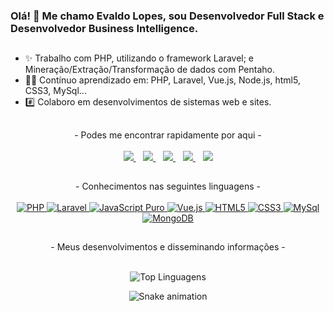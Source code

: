 ### Olá! 👋 Me chamo Evaldo Lopes, sou Desenvolvedor Full Stack e Desenvolvedor Business Intelligence.

##

- ✨ Trabalho com PHP, utilizando o framework Laravel; e Mineração/Extração/Transformação de dados com Pentaho.
- 👨‍🎓 Contínuo aprendizado em: PHP, Laravel, Vue.js, Node.js, html5, CSS3, MySql...
- #️⃣ Colaboro em desenvolvimentos de sistemas web e sites.

##

<div align="center">
- Podes me encontrar rapidamente por aqui -<br /><br />
  <a target="_blank" href="https://www.linkedin.com/in/evaldo-lopes">
    <img src="https://img.shields.io/badge/LinkedIn-0077B5?style=for-the-badge&logo=linkedin&logoColor=white" />
  </a>&nbsp;&nbsp;
  <a target="_blank" href="mailto:evaldolbj@gmail.com">
    <img src="https://img.shields.io/badge/Gmail-D14836?style=for-the-badge&logo=gmail&logoColor=white" />
  </a>&nbsp;&nbsp;
   <a target="_blank" href="https://api.whatsapp.com/send?phone=5581987149045?text=Ol%C3%A1%21+Acessei+seu+GitHub%2C+podes+falar+nesse+momento%3F">
    <img src="https://img.shields.io/badge/WhatsApp-25D366?style=for-the-badge&logo=whatsapp&logoColor=white" />
  </a>&nbsp;&nbsp;
  <a target="_blank" href="https://t.me/EvaldoLBJ">
    <img src="https://img.shields.io/badge/Telegram-2CA5E0?style=for-the-badge&logo=telegram&logoColor=white" />
  </a>&nbsp;&nbsp;
  <a target="_blank" href="https://www.instagram.com/evaldolopes.of">
    <img src="https://img.shields.io/badge/-Instagram-%23E4405F?style=for-the-badge&logo=instagram&logoColor=white" />
  </a>
</div>

##

<div align="center" style="display: inline_block">
  - Conhecimentos nas seguintes linguagens -<br /><br />
  <a href="#">
    <img src="https://img.shields.io/badge/PHP-777BB4?style=for-the-badge&logo=php&logoColor=white" title="PHP" />
    <img src="https://img.shields.io/badge/Laravel-FF2D20?style=for-the-badge&logo=laravel&logoColor=white" title="Laravel" />
    <img src="https://img.shields.io/badge/JavaScript-323330?style=for-the-badge&logo=javascript&logoColor=F7DF1E" title="JavaScript Puro" />
    <img src="https://img.shields.io/badge/Vue.js-35495E?style=for-the-badge&logo=vue.js&logoColor=4FC08D" title="Vue.js" />
    <img src="https://img.shields.io/badge/HTML5-E34F26?style=for-the-badge&logo=html5&logoColor=white" title="HTML5" />
    <img src="https://img.shields.io/badge/CSS3-1572B6?style=for-the-badge&logo=css3&logoColor=white" title="CSS3" />
    <img src="https://img.shields.io/badge/MySQL-00000F?style=for-the-badge&logo=mysql&logoColor=white" title="MySql" />
    <img src="https://img.shields.io/badge/MongoDB-4EA94B?style=for-the-badge&logo=mongodb&logoColor=white" title="MongoDB" />
</a>
</div>

##

<div align='center'>
- Meus desenvolvimentos e disseminando informações -<br /><br />
  <!--
  <a href="#">
    <img height="120em" src="https://github-readme-stats.vercel.app/api?username=evaldolopes&show_icons=true&theme=tokyonight&include_all_commits=true&count_private=true"/>
    <img height="120em" src="https://github-readme-stats.vercel.app/api/top-langs/?username=evaldolopes&layout=compact&langs_count=10&theme=tokyonight"/>
  </a>
  -->
 
![Top Linguagens](https://github-readme-stats.vercel.app/api/top-langs/?username=evaldolopes&layout=compact&&show_icons=truecompact&langs_count=10&theme=tokyonight&hide_border=true)
  
  ![Snake animation](https://github.com/matheuzmendez/matheuzmendez/blob/output/github-contribution-grid-snake.svg)
 
</div>
